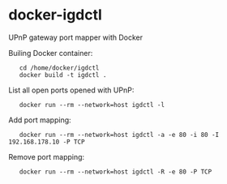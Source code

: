 # docker-igdctl
UPnP gateway port mapper with Docker

Builing Docker container:

       cd /home/docker/igdctl
       docker build -t igdctl .


List all open ports opened with UPnP:

       docker run --rm --network=host igdctl -l


Add port mapping:

       docker run --rm --network=host igdctl -a -e 80 -i 80 -I 192.168.178.10 -P TCP


Remove port mapping:

       docker run --rm --network=host igdctl -R -e 80 -P TCP
